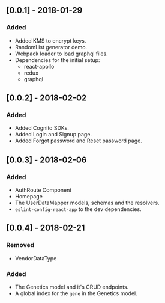 ## [0.0.1] - 2018-01-29

### Added

- Added KMS to encrypt keys.
- RandomList generator demo.
- Webpack loader to load graphql files.
- Dependencies for the initial setup:
  * react-apollo
  * redux
  * graphql
  
## [0.0.2] - 2018-02-02

### Added

- Added Cognito SDKs.
- Added Login and Signup page.
- Added Forgot password and Reset password page.

## [0.0.3] - 2018-02-06

### Added

- AuthRoute Component
- Homepage
- The UserDataMapper models, schemas and the resolvers.
- `eslint-config-react-app` to the dev dependencies.

## [0.0.4] - 2018-02-21

### Removed

- VendorDataType

### Added
- The Genetics model and it's CRUD endpoints.
- A global index for the `gene` in the Genetics model.
